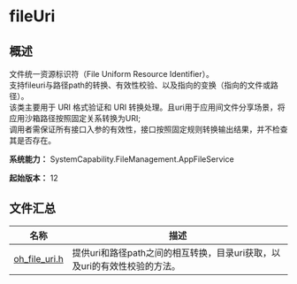 # fileUri
<!--Kit: Core File Kit-->
<!--Subsystem: FileManagement-->
<!--Owner: @lvzhenjie-->
<!--SE: @wang_zhangjun; @chenxi0605-->
<!--TSE: @liuhonggang123-->

## 概述

文件统一资源标识符（File Uniform Resource Identifier）。<br> 支持fileuri与路径path的转换、有效性校验、以及指向的变换（指向的文件或路径）。<br> 该类主要用于 URI 格式验证和 URI 转换处理。且uri用于应用间文件分享场景，将应用沙箱路径按照固定关系转换为URI;<br> 调用者需保证所有接口入参的有效性，接口按照固定规则转换输出结果，并不检查其是否存在。

**系统能力：** SystemCapability.FileManagement.AppFileService

**起始版本：** 12
## 文件汇总

| 名称 | 描述 |
| -- | -- |
| [oh_file_uri.h](capi-oh-file-uri-h.md) | 提供uri和路径path之间的相互转换，目录uri获取，以及uri的有效性校验的方法。 |
